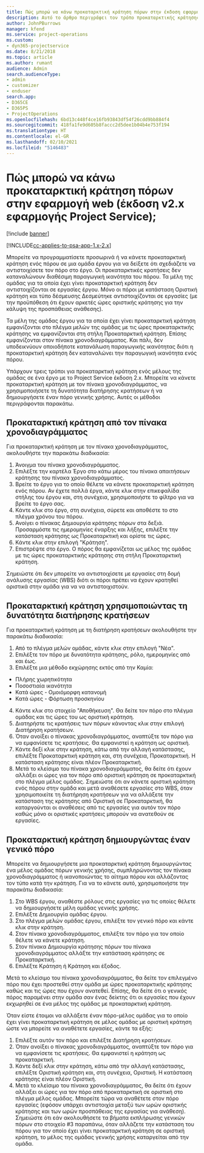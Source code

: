 ```yaml
---
title: Πώς μπορώ να κάνω προκαταρκτική κράτηση πόρων στην έκδοση εφαρμογής 2.x;
description: Αυτό το άρθρο περιγράφει τον τρόπο προκαταρκτικής κράτησης μελών ομάδας έργου με το Project Service.
author: JohnPBurrows
manager: kfend
ms.service: project-operations
ms.custom:
- dyn365-projectservice
ms.date: 8/21/2018
ms.topic: article
ms.author: rumant
audience: Admin
search.audienceType:
- admin
- customizer
- enduser
search.app:
- D365CE
- D365PS
- ProjectOperations
ms.openlocfilehash: 6bd13c448f4ce16fb93843df54f26cdd9bb884f4
ms.sourcegitcommit: 418fa1fe9d605b8faccc2d5dee1b04b4e753f194
ms.translationtype: HT
ms.contentlocale: el-GR
ms.lasthandoff: 02/10/2021
ms.locfileid: "5146483"
---
```

# <a name="how-do-i-soft-book-resources-in-the-web-app-project-service-app-v2x"></a>Πώς μπορώ να κάνω προκαταρκτική κράτηση πόρων στην εφαρμογή web (έκδοση v2.x εφαρμογής Project Service);

[!include [banner](../includes/psa-now-project-operations.md)]

[!INCLUDE[cc-applies-to-psa-app-1.x-2.x](../includes/cc-applies-to-psa-app-1x-2x.md)]

Μπορείτε να προγραμματίσετε προσωρινά ή να κάνετε προκαταρκτική κράτηση ενός πόρου σε μια ομάδα έργου για να δείξετε ότι σχεδιάζετε να αντιστοιχίσετε τον πόρο στο έργο. Οι προκαταρκτικές κρατήσεις δεν καταναλώνουν διαθέσιμη παραγωγική ικανότητα του πόρου. Τα μέλη της ομάδας για τα οποία έχει γίνει προκαταρκτική κράτηση δεν αντιστοιχίζονται σε εργασίες έργου. Μόνο οι πόροι με κατάσταση Οριστική κράτηση και τύπο δέσμευσης Δεσμεύτηκε αντιστοιχίζονται σε εργασίες (με την προϋπόθεση ότι έχουν αρκετές ώρες οριστικής κράτησης για την κάλυψη της προσπάθειας ανάθεσης).

Τα μέλη της ομάδας έργου για τα οποία έχει γίνει προκαταρκτική κράτηση εμφανίζονται στο πλέγμα μελών της ομάδας με τις ώρες προκαταρκτικής κράτησης να εμφανίζονται στη στήλη Προκαταρκτική κράτηση. Επίσης εμφανίζονται στον πίνακα χρονοδιαγράμματος. Και πάλι, δεν υποδεικνύουν οποιοδήποτε κατανάλωση παραγωγικής ικανότητας διότι η προκαταρκτική κράτηση δεν καταναλώνει την παραγωγική ικανότητα ενός πόρου.

Υπάρχουν τρεις τρόποι για προκαταρκτική κράτηση ενός μέλους της ομάδας σε ένα έργο με το Project Service έκδοση 2.x. Μπορείτε να κάνετε προκαταρκτική κράτηση με τον πίνακα χρονοδιαγράμματος, να χρησιμοποιήσετε τη δυνατότητα διατήρησης κρατήσεων ή να δημιουργήσετε έναν πόρο γενικής χρήσης. Αυτές οι μέθοδοι περιγράφονται παρακάτω.

## <a name="soft-book-with-the-schedule-board"></a>Προκαταρκτική κράτηση από τον πίνακα χρονοδιαγράμματος

Για προκαταρκτική κράτηση με τον πίνακα χρονοδιαγράμματος, ακολουθήστε την παρακάτω διαδικασία: 
1. Άνοιγμα του πίνακα χρονοδιαγράμματος.
2. Επιλέξτε την καρτέλα Έργο στο κάτω μέρος του πίνακα απαιτήσεων κράτησης του πίνακα χρονοδιαγράμματος.
3. Βρείτε το έργο για το οποίο θέλετε να κάνετε προκαταρκτική κράτηση ενός πόρου. Αν έχετε πολλά έργα, κάντε κλικ στην επικεφαλίδα στήλης του έργου και, στη συνέχεια, χρησιμοποιήστε το φίλτρο για να βρείτε το έργο σας.
4. Κάντε κλικ στο έργο, στη συνέχεια, σύρετε και αποθέστε το στο πλέγμα χρόνου του πόρου.
5. Ανοίγει ο πίνακας Δημιουργία κράτησης πόρων στα δεξιά. Προσαρμόστε τις ημερομηνίες έναρξης και λήξης, επιλέξτε την κατάσταση κράτησης ως Προκαταρκτική και ορίστε τις ώρες. 
6. Κάντε κλικ στην επιλογή "Κράτηση".
7. Επιστρέψτε στο έργο. Ο πόρος θα εμφανίζεται ως μέλος της ομάδας με τις ώρες προκαταρκτικής κράτησης στη στήλη Προκαταρκτική κράτηση.

Σημειώστε ότι δεν μπορείτε να αντιστοιχίσετε με εργασίες στη δομή ανάλυσης εργασίας (WBS) διότι οι πόροι πρέπει να έχουν κρατηθεί οριστικά στην ομάδα για να να αντιστοιχιστούν.

## <a name="soft-book-using-the-maintain-bookings-feature"></a>Προκαταρκτική κράτηση χρησιμοποιώντας τη δυνατότητα διατήρησης κρατήσεων

Για προκαταρκτική κράτηση με τη διατήρηση κρατήσεων ακολουθήστε την παρακάτω διαδικασία:
1. Από το πλέγμα μελών ομάδας, κάντε κλικ στην επιλογή "Νέα".
2. Επιλέξτε τον πόρο με δυνατότητα κράτησης, ρόλο, ημερομηνίες από και έως.
3. Επιλέξτε μια μέθοδο εκχώρησης εκτός από την Καμία:
- Πλήρης χωρητικότητα
- Ποσοστιαία ικανότητα
- Κατά ώρες - Ομοιόμορφη κατανομή
- Κατά ώρες - Φόρτωση προσκηνίου
4. Κάντε κλικ στο στοιχείο "Αποθήκευση". Θα δείτε τον πόρο στο πλέγμα ομάδας και τις ώρες του ως οριστική κράτηση.
5. Διατηρήστε τις κρατήσεις των πόρων κάνοντας κλικ στην επιλογή Διατήρηση κρατήσεων.
6. Όταν ανοίξει ο πίνακας χρονοδιαγράμματος, αναπτύξτε τον πόρο για να εμφανίσετε τις κρατήσεις. Θα εμφανιστεί η κράτηση ως οριστική.
7. Κάντε δεξί κλικ στην κράτηση, κάτω από την αλλαγή κατάστασης, επιλέξτε Προκαταρκτική κράτηση και, στη συνέχεια, Προκαταρκτική. Η κατάσταση κράτησης είναι πλέον Προκαταρκτική.
8. Μετά το κλείσιμο του πίνακα χρονοδιαγράμματος, θα δείτε ότι έχουν αλλάξει οι ώρες για τον πόρο από οριστική κράτηση σε προκαταρκτική στο πλέγμα μέλος ομάδας.
Σημειώστε ότι αν κάνετε οριστική κράτηση ενός πόρου στην ομάδα και μετά αναθέσετε εργασίες στο WBS, όταν χρησιμοποιείτε τη διατήρηση κρατήσεων για να αλλάξετε την κατάσταση της κράτησης από Οριστική σε Προκαταρκτική, θα καταργούνται οι αναθέσεις από τις εργασίες για αυτόν τον πόρο καθώς μόνο οι οριστικές κρατήσεις μπορούν να ανατεθούν σε εργασίες.

## <a name="soft-book-by-creating-a-generic-resource"></a>Προκαταρκτική κράτηση δημιουργώντας έναν γενικό πόρο

Μπορείτε να δημιουργήσετε μια προκαταρκτική κράτηση δημιουργώντας ένα μέλος ομάδας πόρων γενικής χρήσης, συμπληρώνοντας τον πίνακα χρονοδιαγράμματος ή ικανοποιώντας το αίτημα πόρου και αλλάζοντας τον τύπο κατά την κράτηση.
Για να το κάνετε αυτό, χρησιμοποιήστε την παρακάτω διαδικασία:

1. Στο WBS έργου, αναθέστε ρόλους στις εργασίες για τις οποίες θέλετε να δημιουργήσετε μέλη ομάδας γενικής χρήσης.
2. Επιλέξτε Δημιουργία ομάδας έργου.
3. Στο πλέγμα μελών ομάδας έργου, επιλέξτε τον γενικό πόρο και κάντε κλικ στην κράτηση.
4. Στον πίνακα χρονοδιαγράμματος, επιλέξτε τον πόρο για τον οποίο θέλετε να κάνετε κράτηση.
5. Στον πίνακα Δημιουργία κράτησης πόρων του πίνακα χρονοδιαγράμματος αλλάξτε την κατάσταση κράτησης σε Προκαταρκτική.
6. Επιλέξτε Κράτηση ή Κράτηση και έξοδος.

Μετά το κλείσιμο του πίνακα χρονοδιαγράμματος, θα δείτε τον επιλεγμένο πόρο που έχει προστεθεί στην ομάδα με ώρες προκαταρκτικής κράτησης καθώς και τις ώρες που έχουν ανατεθεί. Επίσης, θα δείτε ότι ο γενικός πόρος παραμένει στην ομάδα σαν ένας δείκτης ότι οι εργασίες που έχουν εκχωρηθεί σε ένα μέλος της ομάδας με προκαταρκτική κράτηση.

Όταν είστε έτοιμοι να αλλάξετε έναν πόρο-μέλος ομάδας για το οποίο έχει γίνει προκαταρκτική κράτηση σε μέλος ομάδας με οριστική κράτηση ώστε να μπορείτε να αναθέτετε εργασίες, κάντε τα εξής:

1. Επιλέξτε αυτόν τον πόρο και επιλέξτε Διατήρηση κρατήσεων.
2. Όταν ανοίξει ο πίνακας χρονοδιαγράμματος, αναπτύξτε τον πόρο για να εμφανίσετε τις κρατήσεις. Θα εμφανιστεί η κράτηση ως προκαταρκτική.
3. Κάντε δεξί κλικ στην κράτηση, κάτω από την αλλαγή κατάστασης, επιλέξτε Οριστική κράτηση και, στη συνέχεια, Οριστική. Η κατάσταση κράτησης είναι πλέον Οριστική.
4. Μετά το κλείσιμο του πίνακα χρονοδιαγράμματος, θα δείτε ότι έχουν αλλάξει οι ώρες για τον πόρο από προκαταρκτική σε οριστική στο πλέγμα μέλος ομάδας. Μπορείτε τώρα να αναθέτετε στον πόρο εργασίες (εφόσον υπάρχει αντιστοιχία μεταξύ των ωρών οριστικής κράτησης και των ωρών προσπάθειας της εργασίας για ανάθεση). Σημειώστε ότι εάν ακολουθήσετε τα βήματα εκπλήρωσης γενικών πόρων στο στοιχείο #3 παραπάνω, όταν αλλάζετε την κατάσταση του πόρου για τον οποίο έχει γίνει προκαταρκτική κράτηση σε οριστική κράτηση, το μέλος της ομάδας γενικής χρήσης καταργείται από την ομάδα.

